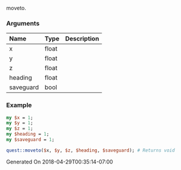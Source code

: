 moveto.
### Arguments
**Name**|**Type**|**Description**
:---|:---|:---
x|float|
y|float|
z|float|
heading|float|
saveguard|bool|

### Example

```perl
my $x = 1;
my $y = 1;
my $z = 1;
my $heading = 1;
my $saveguard = 1;

quest::moveto($x, $y, $z, $heading, $saveguard); # Returns void
```


Generated On 2018-04-29T00:35:14-07:00